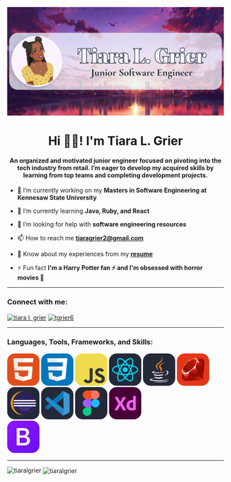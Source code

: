<img src="https://github.com/tiaralgrier/tiaralgrier/blob/main/github_banner.png?raw=true" alt="Profile banner of junior software engineer Tiara L. Grier" />
<h1 align="center">Hi 👋🏾! I'm Tiara L. Grier</h1>
<h4 align="center">An organized and motivated junior engineer focused on pivoting into the tech industry from retail. I’m eager to develop my acquired skills by learning from top teams and completing development projects.</h4>

- 🔭 I’m currently working on my **Masters in Software Engineering at Kennesaw State University**

- 🌱 I’m currently learning **Java, Ruby, and React**

- 🤝 I’m looking for help with **software engineering resources**

- 📫 How to reach me **tiaragrier2@gmail.com**

- 📄 Know about my experiences from my <a href="https://drive.google.com/file/d/1g4gT-52juv6EPJDYXVp1r1FCXpS8_gy8/view?usp=sharing">**resume**</a>

- ⚡ Fun fact **I'm a Harry Potter fan ⚡️ and I'm obsessed with horror movies 🔪**

---

<h3 align="left">Connect with me:</h3>
<p align="left">
<a href="https://linkedin.com/in/tiaragrier2" target="blank"><img align="center" src="https://raw.githubusercontent.com/rahuldkjain/github-profile-readme-generator/master/src/images/icons/Social/linked-in-alt.svg" alt="tiara l. grier" height="30" width="40" /></a>
<a href="https://dribbble.com/tgrier6" target="blank"><img align="center" src="https://raw.githubusercontent.com/rahuldkjain/github-profile-readme-generator/master/src/images/icons/Social/dribbble.svg" alt="tgrier6" height="30" width="40" /></a>
</p>

---

<h3 align="left">Languages, Tools, Frameworks, and Skills:</h3>
<p>
<img src="https://raw.githubusercontent.com/tandpfun/skill-icons/59059d9d1a2c092696dc66e00931cc1181a4ce1f/icons/HTML.svg" class="html" width="75">
<img src="https://raw.githubusercontent.com/tandpfun/skill-icons/59059d9d1a2c092696dc66e00931cc1181a4ce1f/icons/CSS.svg" class="css" width="75">
<img src="https://raw.githubusercontent.com/tandpfun/skill-icons/59059d9d1a2c092696dc66e00931cc1181a4ce1f/icons/JavaScript.svg" class="js" width="75">
<img src="https://raw.githubusercontent.com/tandpfun/skill-icons/59059d9d1a2c092696dc66e00931cc1181a4ce1f/icons/React-Dark.svg" class="react" width="75">
<img src="https://raw.githubusercontent.com/tandpfun/skill-icons/59059d9d1a2c092696dc66e00931cc1181a4ce1f/icons/Java-Dark.svg" class="java" width="75">
<img src="https://raw.githubusercontent.com/tandpfun/skill-icons/59059d9d1a2c092696dc66e00931cc1181a4ce1f/icons/Ruby.svg" class="ruby" width="75">
<br/ >
<img src="https://raw.githubusercontent.com/tandpfun/skill-icons/59059d9d1a2c092696dc66e00931cc1181a4ce1f/icons/Eclipse-Dark.svg" class="eclipse" width="75">
<img src="https://raw.githubusercontent.com/tandpfun/skill-icons/59059d9d1a2c092696dc66e00931cc1181a4ce1f/icons/VSCode-Dark.svg" class="vscode" width="75">
<img src="https://raw.githubusercontent.com/tandpfun/skill-icons/59059d9d1a2c092696dc66e00931cc1181a4ce1f/icons/Figma-Dark.svg" class="figma" width="75">
<img src="https://raw.githubusercontent.com/tandpfun/skill-icons/59059d9d1a2c092696dc66e00931cc1181a4ce1f/icons/XD.svg" class="adobexd" width="75">
<br/ >
<img src="https://raw.githubusercontent.com/tandpfun/skill-icons/59059d9d1a2c092696dc66e00931cc1181a4ce1f/icons/Bootstrap.svg" class="bootstrap" width="75">
</p>

---

<p><img align="left" src="https://github-readme-stats.vercel.app/api/top-langs?username=tiaralgrier&show_icons=true&locale=en&layout=compact" alt="tiaralgrier" /></p>

<p>&nbsp;<img align="center" src="https://github-readme-stats.vercel.app/api?username=tiaralgrier&show_icons=true&locale=en" alt="tiaralgrier" /></p>
